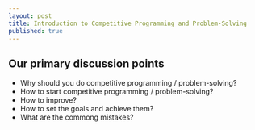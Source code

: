 ```yaml
---
layout: post
title: Introduction to Competitive Programming and Problem-Solving
published: true
---
```


## Our primary discussion points

- Why should you do competitive programming / problem-solving?
- How to start competitive programming / problem-solving?
- How to improve?
- How to set the goals and achieve them?
- What are the commong mistakes?



